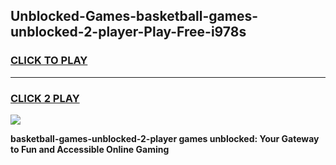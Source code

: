 
## Unblocked-Games-basketball-games-unblocked-2-player-Play-Free-i978s
<h3>
<a href="https://premium76.site?title=basketball-games-unblocked-2-player&ref=18A1">CLICK TO PLAY</a></h3>
<hr>

<h3>
<a href="https://premium76.site?title=basketball-games-unblocked-2-player&ref=18A1">CLICK 2 PLAY</a>
  
</h3>

<a href="https://premium76.site?title=basketball-games-unblocked-2-player&ref=18A1"><img src="https://clearcache.store/games.png"></a>


**basketball-games-unblocked-2-player games unblocked: Your Gateway to Fun and Accessible Online Gaming**

